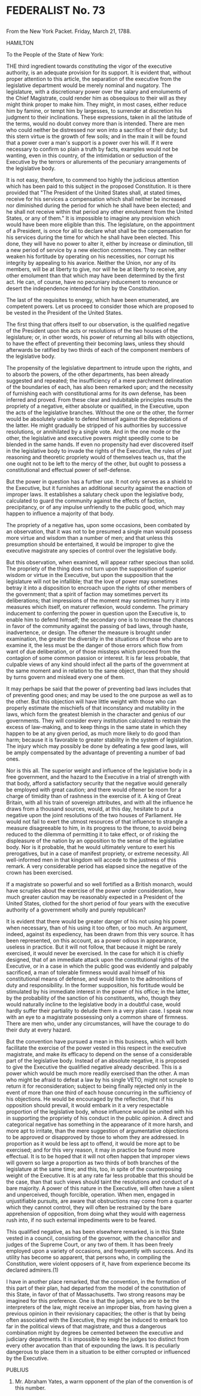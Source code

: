 # FEDERALIST No. 73
## 


From the New York Packet. Friday, March 21, 1788.

HAMILTON

To the People of the State of New York:

THE third ingredient towards constituting the vigor of the executive
authority, is an adequate provision for its support. It is evident
that, without proper attention to this article, the separation of the
executive from the legislative department would be merely nominal and
nugatory. The legislature, with a discretionary power over the salary
and emoluments of the Chief Magistrate, could render him as obsequious
to their will as they might think proper to make him. They might, in
most cases, either reduce him by famine, or tempt him by largesses,
to surrender at discretion his judgment to their inclinations. These
expressions, taken in all the latitude of the terms, would no doubt
convey more than is intended. There are men who could neither be
distressed nor won into a sacrifice of their duty; but this stern virtue
is the growth of few soils; and in the main it will be found that
a power over a man's support is a power over his will. If it were
necessary to confirm so plain a truth by facts, examples would not be
wanting, even in this country, of the intimidation or seduction of the
Executive by the terrors or allurements of the pecuniary arrangements of
the legislative body.

It is not easy, therefore, to commend too highly the judicious attention
which has been paid to this subject in the proposed Constitution. It is
there provided that "The President of the United States shall, at stated
times, receive for his services a compensation which shall neither be
increased nor diminished during the period for which he shall have been
elected; and he shall not receive within that period any other emolument
from the United States, or any of them." It is impossible to imagine
any provision which would have been more eligible than this. The
legislature, on the appointment of a President, is once for all to
declare what shall be the compensation for his services during the time
for which he shall have been elected. This done, they will have no power
to alter it, either by increase or diminution, till a new period
of service by a new election commences. They can neither weaken his
fortitude by operating on his necessities, nor corrupt his integrity
by appealing to his avarice. Neither the Union, nor any of its members,
will be at liberty to give, nor will he be at liberty to receive, any
other emolument than that which may have been determined by the first
act. He can, of course, have no pecuniary inducement to renounce or
desert the independence intended for him by the Constitution.

The last of the requisites to energy, which have been enumerated, are
competent powers. Let us proceed to consider those which are proposed to
be vested in the President of the United States.

The first thing that offers itself to our observation, is the qualified
negative of the President upon the acts or resolutions of the two houses
of the legislature; or, in other words, his power of returning all bills
with objections, to have the effect of preventing their becoming laws,
unless they should afterwards be ratified by two thirds of each of the
component members of the legislative body.

The propensity of the legislative department to intrude upon the rights,
and to absorb the powers, of the other departments, has been already
suggested and repeated; the insufficiency of a mere parchment
delineation of the boundaries of each, has also been remarked upon; and
the necessity of furnishing each with constitutional arms for its own
defense, has been inferred and proved. From these clear and indubitable
principles results the propriety of a negative, either absolute or
qualified, in the Executive, upon the acts of the legislative branches.
Without the one or the other, the former would be absolutely unable
to defend himself against the depredations of the latter. He might
gradually be stripped of his authorities by successive resolutions,
or annihilated by a single vote. And in the one mode or the other, the
legislative and executive powers might speedily come to be blended in
the same hands. If even no propensity had ever discovered itself in the
legislative body to invade the rights of the Executive, the rules of
just reasoning and theoretic propriety would of themselves teach us,
that the one ought not to be left to the mercy of the other, but ought
to possess a constitutional and effectual power of self-defense.

But the power in question has a further use. It not only serves as a
shield to the Executive, but it furnishes an additional security against
the enaction of improper laws. It establishes a salutary check upon the
legislative body, calculated to guard the community against the effects
of faction, precipitancy, or of any impulse unfriendly to the public
good, which may happen to influence a majority of that body.

The propriety of a negative has, upon some occasions, been combated
by an observation, that it was not to be presumed a single man would
possess more virtue and wisdom than a number of men; and that unless
this presumption should be entertained, it would be improper to give the
executive magistrate any species of control over the legislative body.

But this observation, when examined, will appear rather specious than
solid. The propriety of the thing does not turn upon the supposition
of superior wisdom or virtue in the Executive, but upon the supposition
that the legislature will not be infallible; that the love of power may
sometimes betray it into a disposition to encroach upon the rights of
other members of the government; that a spirit of faction may sometimes
pervert its deliberations; that impressions of the moment may sometimes
hurry it into measures which itself, on maturer reflexion, would
condemn. The primary inducement to conferring the power in question upon
the Executive is, to enable him to defend himself; the secondary one is
to increase the chances in favor of the community against the passing
of bad laws, through haste, inadvertence, or design. The oftener the
measure is brought under examination, the greater the diversity in the
situations of those who are to examine it, the less must be the danger
of those errors which flow from want of due deliberation, or of those
missteps which proceed from the contagion of some common passion or
interest. It is far less probable, that culpable views of any kind
should infect all the parts of the government at the same moment and in
relation to the same object, than that they should by turns govern and
mislead every one of them.

It may perhaps be said that the power of preventing bad laws includes
that of preventing good ones; and may be used to the one purpose as well
as to the other. But this objection will have little weight with
those who can properly estimate the mischiefs of that inconstancy and
mutability in the laws, which form the greatest blemish in the character
and genius of our governments. They will consider every institution
calculated to restrain the excess of law-making, and to keep things in
the same state in which they happen to be at any given period, as much
more likely to do good than harm; because it is favorable to greater
stability in the system of legislation. The injury which may possibly
be done by defeating a few good laws, will be amply compensated by the
advantage of preventing a number of bad ones.

Nor is this all. The superior weight and influence of the legislative
body in a free government, and the hazard to the Executive in a trial
of strength with that body, afford a satisfactory security that the
negative would generally be employed with great caution; and there
would oftener be room for a charge of timidity than of rashness in the
exercise of it. A king of Great Britain, with all his train of sovereign
attributes, and with all the influence he draws from a thousand
sources, would, at this day, hesitate to put a negative upon the joint
resolutions of the two houses of Parliament. He would not fail to
exert the utmost resources of that influence to strangle a measure
disagreeable to him, in its progress to the throne, to avoid being
reduced to the dilemma of permitting it to take effect, or of risking
the displeasure of the nation by an opposition to the sense of the
legislative body. Nor is it probable, that he would ultimately venture
to exert his prerogatives, but in a case of manifest propriety, or
extreme necessity. All well-informed men in that kingdom will accede
to the justness of this remark. A very considerable period has elapsed
since the negative of the crown has been exercised.

If a magistrate so powerful and so well fortified as a British monarch,
would have scruples about the exercise of the power under consideration,
how much greater caution may be reasonably expected in a President of
the United States, clothed for the short period of four years with the
executive authority of a government wholly and purely republican?

It is evident that there would be greater danger of his not using his
power when necessary, than of his using it too often, or too much. An
argument, indeed, against its expediency, has been drawn from this very
source. It has been represented, on this account, as a power odious in
appearance, useless in practice. But it will not follow, that because it
might be rarely exercised, it would never be exercised. In the case
for which it is chiefly designed, that of an immediate attack upon the
constitutional rights of the Executive, or in a case in which the public
good was evidently and palpably sacrificed, a man of tolerable firmness
would avail himself of his constitutional means of defense, and would
listen to the admonitions of duty and responsibility. In the former
supposition, his fortitude would be stimulated by his immediate interest
in the power of his office; in the latter, by the probability of the
sanction of his constituents, who, though they would naturally incline
to the legislative body in a doubtful case, would hardly suffer their
partiality to delude them in a very plain case. I speak now with an eye
to a magistrate possessing only a common share of firmness. There are
men who, under any circumstances, will have the courage to do their duty
at every hazard.

But the convention have pursued a mean in this business, which will
both facilitate the exercise of the power vested in this respect in the
executive magistrate, and make its efficacy to depend on the sense of
a considerable part of the legislative body. Instead of an absolute
negative, it is proposed to give the Executive the qualified negative
already described. This is a power which would be much more readily
exercised than the other. A man who might be afraid to defeat a law by
his single VETO, might not scruple to return it for reconsideration;
subject to being finally rejected only in the event of more than one
third of each house concurring in the sufficiency of his objections.
He would be encouraged by the reflection, that if his opposition should
prevail, it would embark in it a very respectable proportion of the
legislative body, whose influence would be united with his in supporting
the propriety of his conduct in the public opinion. A direct and
categorical negative has something in the appearance of it more harsh,
and more apt to irritate, than the mere suggestion of argumentative
objections to be approved or disapproved by those to whom they are
addressed. In proportion as it would be less apt to offend, it would be
more apt to be exercised; and for this very reason, it may in practice
be found more effectual. It is to be hoped that it will not often happen
that improper views will govern so large a proportion as two thirds of
both branches of the legislature at the same time; and this, too, in
spite of the counterposing weight of the Executive. It is at any rate
far less probable that this should be the case, than that such views
should taint the resolutions and conduct of a bare majority. A power of
this nature in the Executive, will often have a silent and unperceived,
though forcible, operation. When men, engaged in unjustifiable pursuits,
are aware that obstructions may come from a quarter which they cannot
control, they will often be restrained by the bare apprehension of
opposition, from doing what they would with eagerness rush into, if no
such external impediments were to be feared.

This qualified negative, as has been elsewhere remarked, is in this
State vested in a council, consisting of the governor, with the
chancellor and judges of the Supreme Court, or any two of them. It has
been freely employed upon a variety of occasions, and frequently with
success. And its utility has become so apparent, that persons who,
in compiling the Constitution, were violent opposers of it, have from
experience become its declared admirers.(1)

I have in another place remarked, that the convention, in the formation
of this part of their plan, had departed from the model of the
constitution of this State, in favor of that of Massachusetts. Two
strong reasons may be imagined for this preference. One is that the
judges, who are to be the interpreters of the law, might receive an
improper bias, from having given a previous opinion in their revisionary
capacities; the other is that by being often associated with the
Executive, they might be induced to embark too far in the political
views of that magistrate, and thus a dangerous combination might by
degrees be cemented between the executive and judiciary departments. It
is impossible to keep the judges too distinct from every other avocation
than that of expounding the laws. It is peculiarly dangerous to
place them in a situation to be either corrupted or influenced by the
Executive.

PUBLIUS

1. Mr. Abraham Yates, a warm opponent of the plan of the convention is
of this number.




